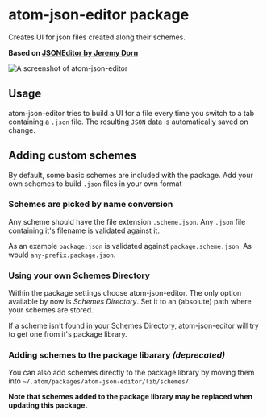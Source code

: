 # atom-json-editor package

Creates UI for json files created along their schemes.

**Based on [JSONEditor by Jeremy Dorn](https://github.com/jdorn/json-editor)**

![A screenshot of atom-json-editor](https://bitbucket.org/lhechenberger/grunt-validate-json/downloads/screenshot.png)

## Usage

atom-json-editor tries to build a UI for a file every time you switch to a tab containing a `.json` file. The resulting `JSON` data is automatically saved on change.

## Adding custom schemes

By default, some basic schemes are included with the package. Add your own schemes to build `.json` files in your own format

### Schemes are picked by name conversion

Any scheme should have the file extension `.scheme.json`. Any `.json` file containing it's filename is validated against it. 

As an example `package.json` is validated against `package.scheme.json`. As would `any-prefix.package.json`.

### Using your own Schemes Directory

Within the package settings choose atom-json-editor. The only option available by now is *Schemes Directory*. Set it to an (absolute) path where your schemes are stored.

If a scheme isn't found in your Schemes Directory, atom-json-editor will try to get one from it's package library.

### Adding schemes to the package libarary *(deprecated)*

You can also add schemes directly to the package library by moving them into `~/.atom/packages/atom-json-editor/lib/schemes/`.

**Note that schemes added to the package library may be replaced when updating this package.**

